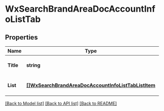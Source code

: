# WxSearchBrandAreaDocAccountInfoListTab

## Properties
Name | Type | Description | Notes
------------ | ------------- | ------------- | -------------
**Title** | **string** |  | [optional] [default to null]
**List** | [**[]WxSearchBrandAreaDocAccountInfoListTabListItem**](wx_search_brand_area_doc_account_info_list_tab_list_item.md) |  | [optional] [default to null]

[[Back to Model list]](../README.md#documentation-for-models) [[Back to API list]](../README.md#documentation-for-api-endpoints) [[Back to README]](../README.md)



